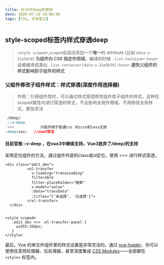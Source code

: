 ```yaml
---
title: SCSS中deep的使用
date: 2020-07-10 20:06:00
tags: [CSS, 开发笔记]
---
```


## style-scoped标签内样式穿透deep

> `<style scoped>`,`scoped`会自动添加一个**唯一**的 attribute (比如 `data-v-21e5b78`) **为组件内 CSS 指定作用域**，编译的时候 `.list-container:hover` 会被编译成类似 `.list-container[data-v-21e5b78]:hover` **避免父组件的样式影响到子组件的样式**

### 父组件修改子组件样式：样式穿透(深度作用选择器)

> 作用：引用组件库时，可以通过样式穿透修改组件库子组件的样式，这种在scoped属性内进行穿透的样式，不会影响全局作用域，不用修改全局样式，更加灵活

```css
 /deep/ 
 ::v-deep       
 >>>            只能作用于普通css 对scss和less无效
:deep(xxx)   //vue3写法
```

#### 目前官推 ::v-deep ，在vue3中继续支持，Vue3放弃了/deep/的支持



采用定位组件的方法，通过组件外层的class或id定位，使用 >>> 进行样式穿透。

```vue
<div class="edit_dev">
          <el-transfer
            v-loading="transLoading"
            filterable
            filter-placeholder="搜索"
            v-model="value"
            :data="transData"
            :titles="['未选择', '已选择']">
          </el-transfer>
  </div>
        
        
<style scoped>
   .edit_dev >>> .el-transfer-panel {
     width:350px;
   }
</style>

```







最后，Vue 的单文件组件里的样式设置是非常灵活的。通过 [vue-loader](https://github.com/vuejs/vue-loader)，你可以使用任意预处理器、后处理器，甚至深度集成 [CSS Modules](https://vue-loader.vuejs.org/en/features/css-modules.html)——全部都在 `<style>` 标签内。

